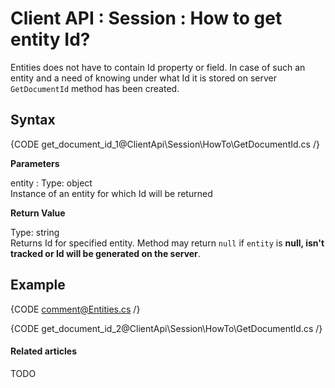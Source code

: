 # Client API : Session : How to get entity Id?

Entities does not have to contain Id property or field. In case of such an entity and a need of knowing under what Id it is stored on server `GetDocumentId` method has been created.

## Syntax

{CODE get_document_id_1@ClientApi\Session\HowTo\GetDocumentId.cs /}

**Parameters**

entity
:   Type: object  
Instance of an entity for which Id will be returned

**Return Value**

Type: string   
Returns Id for specified entity. Method may return `null` if `entity` is **null, isn't tracked or Id will be generated on the server**.

## Example

{CODE comment@Entities.cs /}

{CODE get_document_id_2@ClientApi\Session\HowTo\GetDocumentId.cs /}

#### Related articles

TODO